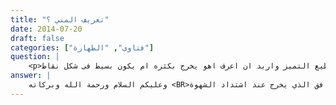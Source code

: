 ```yaml
---
title: "تعريف المني ؟"
date: 2014-07-20
draft: false
categories: ["فتاوى", "الطهارة"]
question: |
    <p>السلام عليكم يا شيخ انا يا شيخ لدى وساوس فى المنى والمذى اريد ان اعرف صفات المنى لدى المراءه لانى قرات كثير عنهو ووجد اختلاف يقولون لونه اصفر رقيق واخرون ابيض مائل للصفره وثخين واخرون ابيض ثخين واخرون اصفر رقيق لكن احيانآ يصبح ابيض لقوتها لا استطيع التميز واريد ان اعرف اهو يخرج بكثره ام يكون بسيط فى شكل نقاط .</p>
answer: |
    وعليكم السلام ورحمة الله وبركاته <BR>المني :هو الماء الغليظ الدافق الذي يخرج عند اشتداد الشهوة . <BR>وعرفه الفقهاء بأنه ماء غليظ أبيض   بالنسبة للرجل   ، وماء رقيق أصفر   بالنسبة للمرأة   يخرج عند اشتداد الشهوة بتلذذ عند خروجه ويعقب خروجه فتور ، ورائحته كرائحة طلع النخل ويقرب من رائحة العجين . <BR>والفرق بين المذي والمني أن المني يخرج بشهوة مع الفتور عقيبه ، وأما المذي فيخرج عن شهوة لا بشهوة ولا يعقبه فتور . <BR>والله أعلم .
---
```


